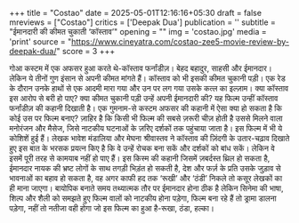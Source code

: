 +++
title = "Costao"
date = 2025-05-01T12:16:16+05:30
draft = false
mreviews = ["Costao"]
critics = ['Deepak Dua']
publication = ''
subtitle = "ईमानदारी की कीमत चुकाती ‘कॉस्ताव’"
opening = ""
img = 'costao.jpg'
media = 'print'
source = "https://www.cineyatra.com/costao-zee5-movie-review-by-deepak-dua/"
score = 3
+++

गोआ कस्टम में एक अफसर हुआ करते थे-कॉस्ताव फर्नांडीज़। बेहद बहादुर, साहसी और ईमानदार। लेकिन ये तीनों गुण इंसान से अपनी कीमत मांगते हैं। कॉस्ताव को भी इसकी कीमत चुकानी पड़ी। एक रेड के दौरान उनके हाथों से एक आदमी मारा गया और उन पर लग गया उसके कत्ल का इल्ज़ाम। क्या कॉस्ताव इस आरोप से बरी हो पाए? क्या कीमत चुकानी पड़ी उन्हें अपनी ईमानदारी की? यह फिल्म उन्हीं कॉस्ताव फर्नांडीज़ की कहानी दिखाती है। एक गुमनाम-से कस्टम अफसर की कहानी में ऐसा क्या हो सकता है कि कोई उस पर फिल्म बनाए? ज़ाहिर है कि किसी भी फिल्म की सबसे ज़रूरी चीज़ होती है उससे मिलने वाला मनोरंजन और मैसेज, जिसे नाटकीय घटनाओं के ज़रिए दर्शकों तक पहुंचाया जाता है। इस फिल्म में भी ये कोशिशें हुई हैं। लेखक भावेश मंडालिया और मेघना श्रीवास्तव ने कॉस्ताव की ज़िंदगी के उतार-चढ़ाव दिखाते हुए इस बात के भरसक प्रयत्न किए है कि वे उन्हें रोचक बना सकें और दर्शकों को बांध सकें। लेकिन वे इसमें पूरी तरह से कामयाब नहीं हो पाए हैं। इस किस्म की कहानी जिसमें ज़बर्दस्त थ्रिल हो सकता है, ईमानदार नायक की भ्रष्ट लोगों के साथ तगड़ी भिड़ंत हो सकती है, देश और फर्ज़ के प्रति उसके जुड़ाव से भावनाओं का बहाव हो सकता है, वह अगर काफी हद तक ‘रूखी’ और ‘ठंडी’ निकले तो कसूर लेखकों का ही माना जाएगा। बायोपिक बनाते समय तथ्यात्मक तौर पर ईमानदार होना ठीक है लेकिन सिनेमा की भाषा, शिल्प और शैली को समझते हुए फिल्म वालों को नाटकीय होना पड़ेगा, फिल्म बना रहे हैं तो ड्रामा डालना पड़ेगा, नहीं तो नतीजा वही होगा जो इस फिल्म का हुआ है-रूखा, ठंडा, हल्का।
